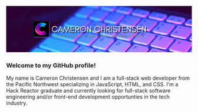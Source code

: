 <img src="bestbanner2.png" alt="banner" />

### Welcome to my GitHub profile!

<p>
  My name is Cameron Christensen and I am a full-stack web developer from the Pacific Northwest specializing in JavaScript, HTML, and CSS. I'm a Hack Reactor graduate and currently looking for full-stack software engineering and/or front-end development opportunties in the tech industry. 
</p>

